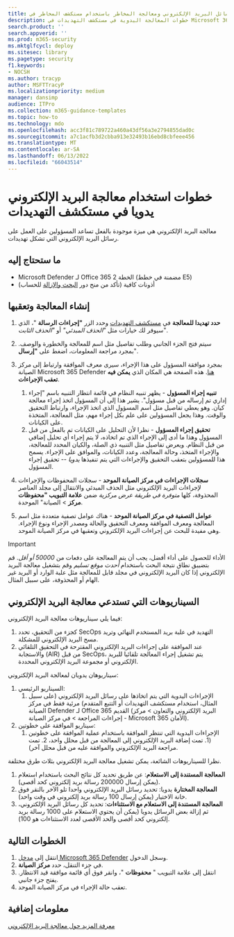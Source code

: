 ```yaml
---
title: البحث عن رسائل البريد الإلكتروني ومعالجة المخاطر باستخدام مستكشف المخاطر في Microsoft 365 Defender
description: خطوات المعالجة اليدوية في مستكشف التهديدات في Microsoft 365 Defender، بما في ذلك كيفية الحصول على أفضل أداء والسيناريوهات التي تستدعي المعالجة.
search.product: ''
search.appverid: ''
ms.prod: m365-security
ms.mktglfcycl: deploy
ms.sitesec: library
ms.pagetype: security
f1.keywords:
- NOCSH
ms.author: tracyp
author: MSFTTracyP
ms.localizationpriority: medium
manager: dansimp
audience: ITPro
ms.collection: m365-guidance-templates
ms.topic: how-to
ms.technology: mdo
ms.openlocfilehash: acc3f81c789722a460a43df56a3e2794855dad0c
ms.sourcegitcommit: a7c1acfb3d2cbba913e32493b16ebd8cbfeee456
ms.translationtype: MT
ms.contentlocale: ar-SA
ms.lasthandoff: 06/13/2022
ms.locfileid: "66043514"
---
```

# <a name="steps-to-use-manual-email-remediation-in-threat-explorer"></a>خطوات استخدام معالجة البريد الإلكتروني يدويا في مستكشف التهديدات

معالجة البريد الإلكتروني هي ميزة موجودة بالفعل تساعد المسؤولين على العمل على رسائل البريد الإلكتروني التي تشكل تهديدات.

## <a name="what-youll-need"></a>ما ستحتاج إليه
- Microsoft Defender لـ Office 365 الخطة 2 (مضمنة في خطط E5)
- أذونات كافية (تأكد من منح دور [البحث والإزالة](https://sip.security.microsoft.com/securitypermissions) للحساب)

## <a name="create-and-track-the-remediation"></a>إنشاء المعالجة وتعقبها

1. **حدد تهديدا للمعالجة** في [مستكشف التهديدات](https://security.microsoft.com/threatexplorer) وحدد الزر **"إجراءات الرسالة** "، الذي سيوفر لك خيارات مثل *"الحذف المبدئي"* أو *"الحذف الثابت*".
1. سيتم فتح الجزء الجانبي وطلب تفاصيل مثل اسم للمعالجة والخطورة والوصف. بمجرد مراجعة المعلومات، اضغط على **"إرسال**".
1. بمجرد موافقة المسؤول على هذا الإجراء، سيرى معرف الموافقة وارتباط إلى مركز الصيانة Microsoft 365 Defender [هنا](https://security.microsoft.com/action-center/history). هذه الصفحة هي المكان الذي **يمكن فيه تعقب الإجراءات**.

    1. **تنبيه إجراء المسؤول** - يظهر تنبيه النظام في قائمة انتظار التنبيه باسم "إجراء إداري تم إرساله من قبل مسؤول". يشير هذا إلى أن المسؤول اتخذ إجراء معالجة كيان. وهو يعطي تفاصيل مثل اسم المسؤول الذي اتخذ الإجراء، وارتباط التحقيق والوقت. وهذا يجعل المسؤولين على علم بكل إجراء مهم، مثل المعالجة، المتخذة على الكيانات.
    1. **تحقيق إجراء المسؤول** - نظرا لأن التحليل على الكيانات تم بالفعل من قبل المسؤول وهذا ما أدى إلى الإجراء الذي تم اتخاذه، لا يتم إجراء أي تحليل إضافي من قبل النظام. ويعرض تفاصيل مثل التنبيه ذي الصلة، والكيان المحدد للمعالجة، والإجراء المتخذ، وحالة المعالجة، وعدد الكيانات، والموافق على الإجراء. يسمح هذا للمسؤولين بتعقب التحقيق والإجراءات التي يتم تنفيذها *يدويا* -- تحقيق إجراء المسؤول.
1. **سجلات الإجراءات في مركز الصيانة الموحد** - سجلات المحفوظات والإجراءات لإجراءات البريد الإلكتروني مثل الحذف المبدئي والانتقال إلى مجلد العناصر المحذوفة، كلها *متوفرة في طريقة عرض مركزية* ضمن **علامة التبويب "محفوظات** **مركز** >  الصيانة" الموحدة. 
1. **عوامل التصفية في مركز الصيانة الموحد** - هناك عوامل تصفية متعددة مثل اسم المعالجة ومعرف الموافقة ومعرف التحقيق والحالة ومصدر الإجراء ونوع الإجراء. وهي مفيدة للبحث عن إجراءات البريد الإلكتروني وتعقبها في مركز الصيانة الموحد.

> [!IMPORTANT]
> الأداء للحصول على أداء أفضل، يجب أن يتم المعالجة على دفعات من *50000 أو أقل*. قم بتضييق نطاق نتيجة البحث باستخدام *أحدث موقع تسليم* وقم بتشغيل معالجة البريد الإلكتروني إذا كان البريد الإلكتروني في مجلد قابل للمعالجة مثل علبة الوارد أو البريد غير الهام أو المحذوفة، على سبيل المثال.

## <a name="scenarios-that-call-for-email-remediation"></a>السيناريوهات التي تستدعي معالجة البريد الإلكتروني

فيما يلي سيناريوهات معالجة البريد الإلكتروني:

1. كجزء من التحقيق، تحدد SecOps التهديد في علبة بريد المستخدم النهائي وتريد مسح البريد الإلكتروني للمشكلة.
1. عند الموافقة على إجراءات البريد الإلكتروني المقترحة في التحقيق التلقائي والاستجابة (AIR) من قبل SecOps، يتم تشغيل إجراء المعالجة تلقائيا للبريد الإلكتروني أو مجموعة البريد الإلكتروني المحددة.

سيناريوهان يدويان لمعالجة البريد الإلكتروني:

1. السيناريو الرئيسي:
    1. الإجراءات اليدوية التي يتم اتخاذها على رسائل البريد الإلكتروني (على سبيل المثال، استخدام مستكشف التهديدات أو التتبع المتقدم) مرئية فقط في مركز الصيانة Defender لـ Office 365 القديم (البريد الإلكتروني والتعاون > مركز إجراءات المراجعة > في مركز الصيانة - Microsoft 365 الأمان).  
1. سيناريو الموافقة على خطوتين:
    1. الإجراءات اليدوية التي تنتظر الموافقة باستخدام عملية الموافقة على خطوتين (1. تمت إضافة البريد الإلكتروني إلى المعالجة من قبل محلل واحد، 2. تمت مراجعة البريد الإلكتروني والموافقة عليه من قبل محلل آخر).

نظرا للسيناريوهات الشائعة، يمكن تشغيل معالجة البريد الإلكتروني بثلاث طرق مختلفة.

1. **المعالجة المستندة إلى الاستعلام**: عن طريق تحديد كل نتائج البحث باستخدام استعلام (يمكن إرسال 200000 رسالة بريد إلكتروني كحد أقصى).
1. **المعالجة المختارة** يدويا: تحديد رسائل البريد الإلكتروني واحدا تلو الآخر بالنقر فوق خانة الاختيار (يمكن إرسال 100 رسالة بريد إلكتروني في وقت واحد).
1. **المعالجة المستندة إلى الاستعلام مع الاستثناءات**: تحديد كل رسائل البريد الإلكتروني، ثم إزالة بعض الرسائل يدويا (يمكن أن يحتوي الاستعلام على 1000 رسالة بريد إلكتروني كحد أقصى والحد الأقصى لعدد الاستثناءات هو 100).

## <a name="next-steps"></a>الخطوات التالية
1. انتقل إلى [مدخل Microsoft 365 Defender](https://security.microsoft.com) وسجل الدخول.
1. في جزء التنقل، حدد **مركز الصيانة**.
1. انتقل إلى علامة التبويب " **محفوظات** "، وانقر فوق أي قائمة موافقة قيد الانتظار. يفتح جزء جانبي.  
1. تعقب حالة الإجراء في مركز الصيانة الموحد.

## <a name="more-information"></a>معلومات إضافية

[معرفة المزيد حول معالجة البريد الإلكتروني](../../office-365-security/air-review-approve-pending-completed-actions.md)
